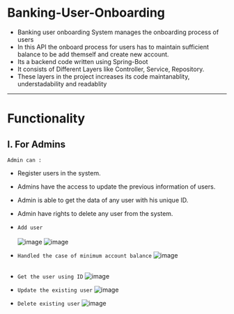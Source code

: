 # Banking-User-Onboarding

* Banking user onboarding System manages the onboarding process of users
* In this API the onboard process for users has to maintain sufficient balance to be add themself and create new account.
* Its a backend code written using Spring-Boot
* It consists of Different Layers like Controller, Service, Repository.
* These layers in the project increases its code maintanablity, understadability and readablity

___

# Functionality

## I. For Admins
 `Admin can : `
- Register users in the system.
- Admins have the access to update the previous information of users.
- Admin is able to get the data of any user with his unique ID.
- Admin have rights to delete any user from the system.

  
- `Add user` <br> <br>
![image](https://github.com/Shantanu-pawar/Banking-User-Onboarding/assets/87530022/ef1020e1-a951-45dc-8e6e-cb68eb1410ff)
![image](https://github.com/Shantanu-pawar/Banking-User-Onboarding/assets/87530022/4fbe8d3d-36b4-4944-904c-4fb1e4b77985)


- `Handled the case of minimum account balance`
![image](https://github.com/Shantanu-pawar/Banking-User-Onboarding/assets/87530022/f7942735-2c69-4257-bf2c-7334d2b57a45)
<br><br>

- `Get the user using ID`
![image](https://github.com/Shantanu-pawar/Banking-User-Onboarding/assets/87530022/cdb2f4e2-6aab-458b-946c-2932810e0137)

- `Update the existing user`
![image](https://github.com/Shantanu-pawar/Banking-User-Onboarding/assets/87530022/aac39fa1-8af6-45ab-9649-b90786b91000)

- `Delete existing user`
![image](https://github.com/Shantanu-pawar/Banking-User-Onboarding/assets/87530022/eb963900-6ca9-4912-b980-bb6a47e16558)

  
